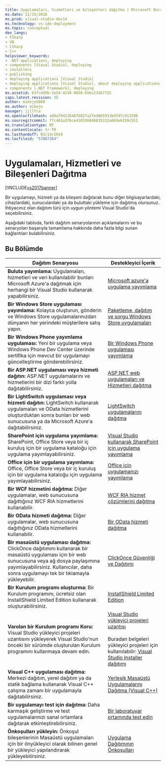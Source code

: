 ```yaml
---
title: Uygulamaları, hizmetleri ve bileşenleri dağıtma | Microsoft Docs
ms.date: 11/15/2016
ms.prod: visual-studio-dev14
ms.technology: vs-ide-deployment
ms.topic: conceptual
dev_langs:
- FSharp
- VB
- CSharp
- C++
helpviewer_keywords:
- .NET applications, deploying
- components [Visual Studio], deploying
- installers
- publishing
- deploying applications [Visual Studio]
- deploying applications [Visual Studio], about deploying applications
- components [.NET Framework], deploying
ms.assetid: 63fcdd5b-2e54-4210-9038-65bc23167725
caps.latest.revision: 35
author: mikejo5000
ms.author: mikejo
manager: jillfra
ms.openlocfilehash: ad0a794126467b82fa27ed865933bdfd7c913398
ms.sourcegitcommit: f7c401a376ce410336846835332a693e6159c551
ms.translationtype: MT
ms.contentlocale: tr-TR
ms.lasthandoff: 03/14/2019
ms.locfileid: "57867364"
---
```

# <a name="deploying-applications-services-and-components"></a>Uygulamaları, Hizmetleri ve Bileşenleri Dağıtma
[!INCLUDE[vs2017banner](../includes/vs2017banner.md)]

Bir uygulamayı, hizmeti ya da bileşeni dağıtarak bunu diğer bilgisayarlardaki, cihazlardaki, sunuculardaki ya da buluttaki yükleme için dağıtmış olursunuz. İhtiyacınız olan dağıtım türü için uygun yöntemi Visual Studio'da seçebilirsiniz.  
  
 Aşağıdaki tabloda, farklı dağıtım senaryolarının açıklamalarını ve bu senaryoları başarıyla tamamlama hakkında daha fazla bilgi sunan bağlantıları bulabilirsiniz.  
  
## <a name="in-this-section"></a>Bu Bölümde  
  
|Dağıtım Senaryosu|Destekleyici İçerik|  
|-------------------------|------------------------|  
|**Buluta yayımlama:** Uygulamaları, hizmetleri ve veri kullanılabilir bunları Microsoft Azure'a dağıtmak için herhangi bir Visual Studio kullanarak yapabilirsiniz.|[Microsoft azure'a uygulama yayımlama](/visualstudio/deployment/quickstart-deploy-to-azure)|  
|**Bir Windows Store uygulaması yayımlama:** Kolayca oluşturun, gönderin ve Windows Store uygulamalarınızdan dünyanın her yerindeki müşterilere satış yapın.|[Paketleme, dağıtım ve sorgu Windows Store uygulamaları](http://msdn.microsoft.com/library/hh446593\(v=vs.85\).aspx)|  
|**Bir Windows Phone yayımlama uygulaması:** Yeni bir uygulama veya Windows Phone Dev Center üzerinde sertifika için mevcut bir uygulamayı güncelleştirme gönderebilirsiniz.|[Bir Windows Phone uygulaması yayımlama](http://dev.windowsphone.com/publish)|  
|**Bir ASP.NET uygulaması veya hizmeti dağıtın:** ASP.NET uygulamalarını ve hizmetlerini bir dizi farklı yolla dağıtabilirsiniz.|[ASP.NET web uygulamaları ve Hizmetleri dağıtma](http://www.asp.net/aspnet/overview/deployment)|  
|**Bir LightSwitch uygulaması veya hizmeti dağıtın:** LightSwitch kullanarak uygulamaları ve OData hizmetlerini oluşturduktan sonra bunları bir web sunucusuna ya da Microsoft Azure'a dağıtabilirsiniz.|[LightSwitch uygulamalarını dağıtma](http://msdn.microsoft.com/library/4818d933-295c-4ecc-9148-7ad9ca28dcdb)|  
|**SharePoint için uygulama yayımlama:** SharePoint, Office Store veya bir iç kuruluş için bir uygulama kataloğu için uygulama yayımlayabilirsiniz.|[Visual Studio kullanarak SharePoint için uygulama yayımlama](http://msdn.microsoft.com/library/office/jj220044\(v=office.15\).aspx)|  
|**Office için bir uygulama yayımlama:** Office, Office Store veya bir iç kuruluş için bir uygulama kataloğu için uygulama yayımlayabilirsiniz.|[Office için uygulamanızı yayımlama](http://msdn.microsoft.com/library/office/fp123515.aspx)|  
|**Bir WCF hizmetini dağıtma:** Diğer uygulamalar, web sunucusuna dağıttığınız WCF RIA hizmetlerini kullanabilir.|[WCF RIA hizmet çözümlerini dağıtma](http://msdn.microsoft.com/library/ff426912\(v=vs.91\).aspx)|  
|**Bir OData hizmeti dağıtma:** Diğer uygulamalar, web sunucusuna dağıttığınız OData hizmetlerini kullanabilir.|[Bir OData hizmeti dağıtma](http://msdn.microsoft.com/library/hh973447.aspx)|  
|**Bir masaüstü uygulaması dağıtma:** ClickOnce dağıtımını kullanarak bir masaüstü uygulaması için bir web sunucusuna veya ağ dosya paylaşımına yayımlayabilirsiniz. Kullanıcılar, daha sonra uygulamayı tek bir tıklamayla yükleyebilir.|[ClickOnce Güvenliği ve Dağıtımı](../deployment/clickonce-security-and-deployment.md)|  
|**Bir Kurulum programı oluşturma:** Bir Kurulum programını, ücretsiz olan InstallShield Limited Edition kullanarak oluşturabilirsiniz.|[InstallShield Limited Edition](../deployment/installshield-limited-edition.md)|  
|**Varolan bir Kurulum programı Koru:** Visual Studio yükleyici projeleri uzantısını yükleyerek Visual Studio'nun önceki bir sürümde oluşturulan Kurulum programını kullanmaya devam edin.|[Visual Studio yükleyici projeleri uzantısı](http://blogs.msdn.com/b/visualstudio/archive/2014/04/17/visual-studio-installer-projects-extension.aspx)<br /><br /> Buradan belgeleri yükleyici projeleri için kullanılabilir: [Visual Studio Installer dağıtımı](http://msdn.microsoft.com/library/2kt85ked\(v=vs.100\).aspx)|  
|**Visual C++ uygulaması dağıtma:** Merkezi dağıtım, yerel dağıtım ya da statik bağlama kullanarak Visual C++ çalışma zamanı bir uygulamayla dağıtabilirsiniz.|[Yerleşik Masaüstü Uygulamalarını Dağıtma (Visual C++)](http://msdn.microsoft.com/library/zebw5zk9.aspx)|  
|**Bir uygulamayı test için dağıtma:** Daha karmaşık geliştirme ve test uygulamalarınızı sanal ortamlara dağıtarak etkinleştirebilirsiniz.|[Bir laboratuvar ortamında test edin](http://msdn.microsoft.com/library/14ba54c8-a158-4a6e-b00a-b00ae960feb8)|  
|**Önkoşulları yükleyin:** Önkoşul bileşenlerinin Masaüstü uygulamaları için bir önyükleyici olarak bilinen genel bir yükleyici yapılandırarak yükleyebilirsiniz.|[Uygulama Dağıtımının Önkoşulları](../deployment/application-deployment-prerequisites.md)|
